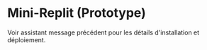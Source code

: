 # Mini-Replit (Prototype)
Voir assistant message précédent pour les détails d'installation et déploiement.
